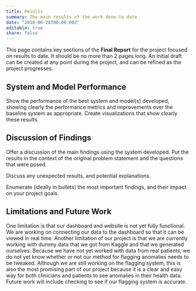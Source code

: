 ```yaml
---
title: Results
summary: The main results of the work done to date
date: "2018-06-28T00:00:00Z"
editable: true
share: false
---
```


This page contains key sections of the **Final Report** for the project focused on results to date.  It should be no more than 2 pages long.  An initial draft can be created at any point during the project, and can be refined as the project progresses.

## System and Model Performance

Show the performance of the best system and model(s) developed, showing clearly the performance metrics and improvements over the baseline system as appropriate.  Create visualizations that show clearly these results.

## Discussion of Findings

Offer a discussion of the main findings using the system developed. Put the results in the context of the original problem statement and the questions that were posed.

Discuss any unexpected results, and potential explanations.

Enumerate (ideally in bullets) the most important findings, and their impact on your project goals.

## Limitations and Future Work

One limitation is that our dashboard and website is not yet fully functional. We are working on connecting our data to the dashboard so that it can be viewed in real time. Another limitation of our project is that we are currently working with dummy data that we got from Kaggle and that we generated ourselves. Because we have not yet worked with data from real patients, we do not yet know whether or not our method for flagging anomalies needs to be tweaked. Although we are still working on the flagging system, this is also the most promising part of our project because it is a clear and easy way for both clinicians and patients to see anomalies in their health data. Future work will include checking to see if our flagging system is accurate.
